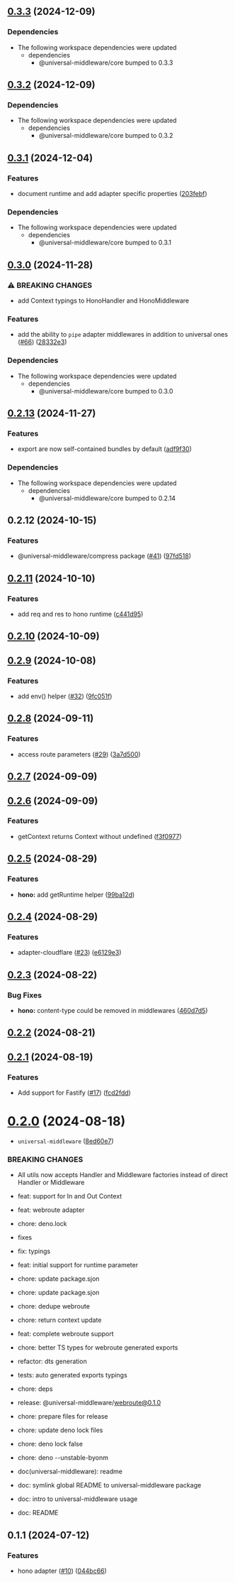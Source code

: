 ## [0.3.3](https://github.com/magne4000/universal-middleware/compare/hono-v0.3.2...hono-v0.3.3) (2024-12-09)


### Dependencies

* The following workspace dependencies were updated
  * dependencies
    * @universal-middleware/core bumped to 0.3.3

## [0.3.2](https://github.com/magne4000/universal-middleware/compare/hono-v0.3.1...hono-v0.3.2) (2024-12-09)


### Dependencies

* The following workspace dependencies were updated
  * dependencies
    * @universal-middleware/core bumped to 0.3.2

## [0.3.1](https://github.com/magne4000/universal-middleware/compare/hono-v0.3.0...hono-v0.3.1) (2024-12-04)


### Features

* document runtime and add adapter specific properties ([203febf](https://github.com/magne4000/universal-middleware/commit/203febfec402d095a443b21255a8c2d4fa99fcab))


### Dependencies

* The following workspace dependencies were updated
  * dependencies
    * @universal-middleware/core bumped to 0.3.1

## [0.3.0](https://github.com/magne4000/universal-middleware/compare/hono-v0.2.13...hono-v0.3.0) (2024-11-28)


### ⚠ BREAKING CHANGES

* add Context typings to HonoHandler and HonoMiddleware

### Features

* add the ability to `pipe` adapter middlewares in addition to universal ones ([#66](https://github.com/magne4000/universal-middleware/issues/66)) ([28332e3](https://github.com/magne4000/universal-middleware/commit/28332e3e2bc3c2730191655ae77f56ab6a33d771))


### Dependencies

* The following workspace dependencies were updated
  * dependencies
    * @universal-middleware/core bumped to 0.3.0

## [0.2.13](https://github.com/magne4000/universal-middleware/compare/hono-v0.2.12...hono-v0.2.13) (2024-11-27)


### Features

* export are now self-contained bundles by default ([adf9f30](https://github.com/magne4000/universal-middleware/commit/adf9f3007ac7655e6288fef24d418b159c79d8fd))


### Dependencies

* The following workspace dependencies were updated
  * dependencies
    * @universal-middleware/core bumped to 0.2.14

## 0.2.12 (2024-10-15)


### Features

* @universal-middleware/compress package ([#41](https://github.com/magne4000/universal-middleware/issues/41)) ([97fd518](https://github.com/magne4000/universal-middleware/commit/97fd51819192a1d8b1d6659995b197ae8ddeb163))


## [0.2.11](https://github.com/magne4000/universal-handler/compare/@universal-middleware/hono@0.2.10...@universal-middleware/hono@0.2.11) (2024-10-10)


### Features

* add req and res to hono runtime ([c441d95](https://github.com/magne4000/universal-handler/commit/c441d954c2dcf6a37a1f6865f7c0df27dcff5325))



## [0.2.10](https://github.com/magne4000/universal-handler/compare/@universal-middleware/hono@0.2.9...@universal-middleware/hono@0.2.10) (2024-10-09)



## [0.2.9](https://github.com/magne4000/universal-handler/compare/@universal-middleware/hono@0.2.8...@universal-middleware/hono@0.2.9) (2024-10-08)


### Features

* add env() helper ([#32](https://github.com/magne4000/universal-handler/issues/32)) ([9fc051f](https://github.com/magne4000/universal-handler/commit/9fc051f6423aac20a5a3c676893c88f9813a3069))



## [0.2.8](https://github.com/magne4000/universal-handler/compare/@universal-middleware/hono@0.2.7...@universal-middleware/hono@0.2.8) (2024-09-11)


### Features

* access route parameters ([#29](https://github.com/magne4000/universal-handler/issues/29)) ([3a7d500](https://github.com/magne4000/universal-handler/commit/3a7d500abe579f1d2387de038a7a437091be9e0d))



## [0.2.7](https://github.com/magne4000/universal-handler/compare/@universal-middleware/hono@0.2.6...@universal-middleware/hono@0.2.7) (2024-09-09)



## [0.2.6](https://github.com/magne4000/universal-handler/compare/@universal-middleware/hono@0.2.5...@universal-middleware/hono@0.2.6) (2024-09-09)


### Features

* getContext returns Context without undefined ([f3f0977](https://github.com/magne4000/universal-handler/commit/f3f0977781da43131ad6b60bc63a25d913d8758c))



## [0.2.5](https://github.com/magne4000/universal-handler/compare/@universal-middleware/hono@0.2.4...@universal-middleware/hono@0.2.5) (2024-08-29)


### Features

* **hono:** add getRuntime helper ([99ba12d](https://github.com/magne4000/universal-handler/commit/99ba12d86f89bd6ac1b651f3fa7092aabc9e3474))



## [0.2.4](https://github.com/magne4000/universal-handler/compare/@universal-middleware/hono@0.2.3...@universal-middleware/hono@0.2.4) (2024-08-29)


### Features

* adapter-cloudflare ([#23](https://github.com/magne4000/universal-handler/issues/23)) ([e6129e3](https://github.com/magne4000/universal-handler/commit/e6129e35bce87af34d45ed361140fb69ed822ffa))



## [0.2.3](https://github.com/magne4000/universal-handler/compare/@universal-middleware/hono@0.2.2...@universal-middleware/hono@0.2.3) (2024-08-22)


### Bug Fixes

* **hono:** content-type could be removed in middlewares ([460d7d5](https://github.com/magne4000/universal-handler/commit/460d7d5972d86e77781027207d7feff368290476))



## [0.2.2](https://github.com/magne4000/universal-handler/compare/@universal-middleware/hono@0.2.1...@universal-middleware/hono@0.2.2) (2024-08-21)



## [0.2.1](https://github.com/magne4000/universal-handler/compare/@universal-middleware/hono@0.2.0...@universal-middleware/hono@0.2.1) (2024-08-19)


### Features

* Add support for Fastify ([#17](https://github.com/magne4000/universal-handler/issues/17)) ([fcd2fdd](https://github.com/magne4000/universal-handler/commit/fcd2fdd14f04022621f997d6655442dc77a4d9b0))



# [0.2.0](https://github.com/magne4000/universal-handler/compare/@universal-middleware/hono@0.1.1...@universal-middleware/hono@0.2.0) (2024-08-18)


* `universal-middleware` ([8ed60e7](https://github.com/magne4000/universal-handler/commit/8ed60e7f5441e657c60faa6a0a630667b9a8258e))


### BREAKING CHANGES

* All utils now accepts Handler and Middleware factories instead of direct Handler or Middleware

* feat: support for In and Out Context

* feat: webroute adapter

* chore: deno.lock

* fixes

* fix: typings

* feat: initial support for runtime parameter

* chore: update package.sjon

* chore: update package.sjon

* chore: dedupe webroute

* chore: return context update

* feat: complete webroute support

* chore: better TS types for webroute generated exports

* refactor: dts generation

* tests: auto generated exports typings

* chore: deps

* release: @universal-middleware/webroute@0.1.0

* chore: prepare files for release

* chore: update deno lock files

* chore: deno lock false

* chore: deno --unstable-byonm

* doc(universal-middleware): readme

* doc: symlink global README to universal-middleware package

* doc: intro to universal-middleware usage

* doc: README



## 0.1.1 (2024-07-12)


### Features

* hono adapter ([#10](https://github.com/magne4000/universal-handler/issues/10)) ([044bc66](https://github.com/magne4000/universal-handler/commit/044bc6608851c3f3d3a68dc413e3c769fa22647c))

